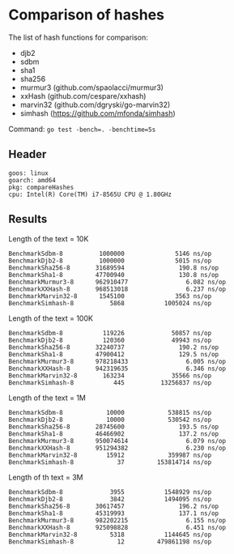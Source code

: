# Comparison of hashes

The list of hash functions for comparison:

* djb2
* sdbm
* sha1
* sha256
* murmur3 (github.com/spaolacci/murmur3)
* xxHash (github.com/cespare/xxhash)
* marvin32 (github.com/dgryski/go-marvin32)
* simhash (https://github.com/mfonda/simhash)


Command: `go test -bench=. -benchtime=5s`

## Header

```
goos: linux
goarch: amd64
pkg: compareHashes
cpu: Intel(R) Core(TM) i7-8565U CPU @ 1.80GHz
```


## Results

Length of the text = 10K

```
BenchmarkSdbm-8          1000000              5146 ns/op
BenchmarkDjb2-8          1000000              5015 ns/op
BenchmarkSha256-8       31689594               190.8 ns/op
BenchmarkSha1-8         47700940               130.8 ns/op
BenchmarkMurmur3-8      962910477                6.082 ns/op
BenchmarkXXHash-8       968513018                6.237 ns/op
BenchmarkMarvin32-8      1545100              3563 ns/op
BenchmarkSimhash-8          5868           1005024 ns/op
```

Length of the text = 100K

```
BenchmarkSdbm-8           119226             50857 ns/op
BenchmarkDjb2-8           120360             49943 ns/op
BenchmarkSha256-8       32240737               190.2 ns/op
BenchmarkSha1-8         47900412               129.5 ns/op
BenchmarkMurmur3-8      978218433                6.005 ns/op
BenchmarkXXHash-8       942319635                6.346 ns/op
BenchmarkMarvin32-8       163234             35566 ns/op
BenchmarkSimhash-8           445          13256837 ns/op
```

Length of the text = 1M

```
BenchmarkSdbm-8            10000            538815 ns/op
BenchmarkDjb2-8            10000            530542 ns/op
BenchmarkSha256-8       28745600               193.5 ns/op
BenchmarkSha1-8         46466902               137.2 ns/op
BenchmarkMurmur3-8      950074614                6.079 ns/op
BenchmarkXXHash-8       951294382                6.230 ns/op
BenchmarkMarvin32-8        15912            359987 ns/op
BenchmarkSimhash-8            37         153814714 ns/op
```

Length of th text = 3M

```
BenchmarkSdbm-8             3955           1548929 ns/op
BenchmarkDjb2-8             3842           1494095 ns/op
BenchmarkSha256-8       30617457               196.2 ns/op
BenchmarkSha1-8         45319993               137.1 ns/op
BenchmarkMurmur3-8      982202215                6.155 ns/op
BenchmarkXXHash-8       925098828                6.451 ns/op
BenchmarkMarvin32-8         5318           1144645 ns/op
BenchmarkSimhash-8            12         479861198 ns/op
```